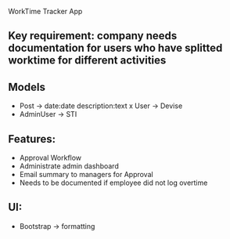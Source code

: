 WorkTime Tracker App

## Key requirement: company needs documentation for users who have splitted worktime for different activities

## Models
- Post -> date:date description:text
x User -> Devise
- AdminUser -> STI

## Features:

- Approval Workflow
- Administrate admin dashboard
- Email summary to managers for Approval
- Needs to be documented if employee did not log overtime

## UI:
- Bootstrap -> formatting
